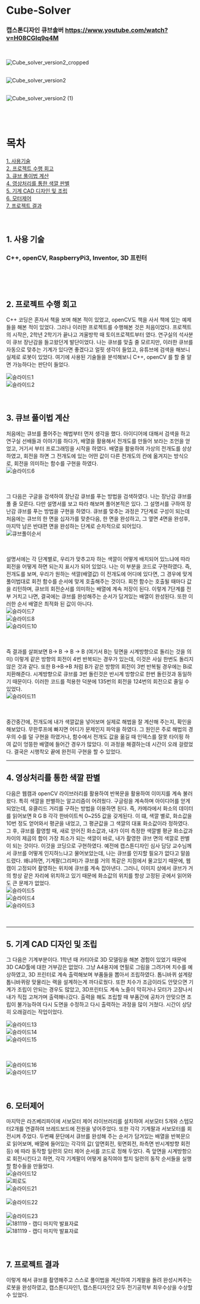 # Cube-Solver <br/>

### 캡스톤디자인 큐브솔버 https://www.youtube.com/watch?v=H08CGIq9q4M   <br/>
<br/>

![Cube_solver_version2_cropped](https://user-images.githubusercontent.com/35258559/178189067-6db1f332-aa54-4000-b453-476c7bd77eaa.gif)
<br/><br/>
       
![Cube_solver_version2](https://user-images.githubusercontent.com/35258559/178189086-e5ea1ef4-760f-4bd4-9ce8-4bab308f0f68.gif)
<br/> <br/>
       
![Cube_solver_version2 (1)](https://user-images.githubusercontent.com/35258559/178189089-ad959116-f2cd-4c8f-ac76-c647ddd18ecf.gif)
<br/><br/><br/><br/>

# 목차 
[1. 사용기술](#사용-기술) <br/>
[2. 프로젝트 수행 회고](#프로젝트-수행-회고) <br/>
[3. 큐브 풀이법 계산](#큐브-풀이법-계산) <br/>
[4. 영상처리를 통한 색깔 판별](#영상처리를-통한-색깔-판별) <br/>
[5. 기계 CAD 디자인 및 조립](#기계-CAD-디자인-및-조립) <br/>
[6. 모터제어](#모터제어) <br/>
[7. 프로젝트 결과](#프로젝트-결과) <br/><br/> <br/>


## 1. 사용 기술
### C++, openCV, RaspberryPi3, Inventor, 3D 프린터
<br/><br/><br/>

## 2.  프로젝트 수행 회고 
C++ 코딩은 혼자서 책을 보며 해본 적이 있었고, openCV도 책을 사서 책에 있는 예제들을 해본 적이 있었다. 그러나 이러한 프로젝트를 수행해본 것은 처음이었다. 프로젝트의 시작은, 2학년 2학기가 끝나고 겨울방학 때 토이프로젝트부터 였다. 연구실의 석사분이 큐브 장난감을 들고왔던게 발단이었다. 나는 큐브를 맞출 줄 모르지만, 이러한 큐브를 자동으로 맞추는 기계가 있다면 좋겠다고 얼핏 생각이 들었고,  유튜브에 검색을 해보니 실제로 로봇이 있었다. 여기에 사용된 기술들을 분석해보니 C++, openCV 를 할 줄 알면 가능하다는 판단이 들었다. <br/>

![슬라이드1](https://user-images.githubusercontent.com/35258559/178184463-30b085d3-b86c-40cc-9064-63f7018703db.JPG)   <br/>
![슬라이드2](https://user-images.githubusercontent.com/35258559/178184465-702cdec0-be0e-432c-9c3f-21f96dce146f.JPG)   <br/><br/><br/>

## 3. 큐브 풀이법 계산
처음에는 큐브를 풀어주는 해법부터 먼저 생각을 했다. 아이디어에 대해서 검색을 하고 연구실 선배들과 이야기를 하다가, 배열을 활용해서 전개도를 만들어 보라는 조언을 얻었고, 거기서 부터 프로그래밍을 시작을 하였다. 배열을 활용하여 가상의 전개도를 상상하였고, 회전을 하면 그 전개도에 있는 어떤 값이 다른 전개도의 칸에 옮겨지는 방식으로, 회전을 의미하는 함수를 구현을 하였다.<br/>
![슬라이드6](https://user-images.githubusercontent.com/35258559/178184473-90c119a0-5e0d-4c03-aca1-237fb3111e56.JPG)   <br/><br/><br/>

그 다음은 구글을 검색하여 장난감 큐브를 푸는 방법을 검색하였다. 나는 장난감 큐브를 풀 줄 모른다. 다만 설명서를 보고 따라 해보며 풀어본적은 있다. 그 설명서를 구하여 장난감 큐브를 푸는 방법을 구현을 하였다. 큐브를 맞추는 과정은 7단계로 구성이 되는데 처음에는 큐브의 한 면을 십자가를 맞춘다음, 한 면을 완성하고, 그 옆면 4면을 완성후, 마지막 남은 반대편 면을 완성하는 단계로 순차적으로 되어있다. <br/>
![큐브풀이순서](https://user-images.githubusercontent.com/35258559/178190638-5c56f8f1-1124-4d98-80ba-ce1ec6fd6986.JPG)   <br/><br/><br/>

설명서에는 각 단계별로, 우리가 맞추고자 하는 색깔이 어떻게 배치되어 있느냐에 따라 회전을 어떻게 하면 되는지 표시가 되어 있었다. 나는 이 부분을 코드로 구현하였다. 즉, 전개도를 보며, 우리가 원하는 색깔(배열값) 이 전개도에 어디에 있다면, 그 경우에 맞게 풀이법대로 회전 함수를 순서에 맞게 호출해주는 것이다. 회전 함수는 호출될 때마다 값을 리턴하며, 큐브의 회전순서를 의미하는 배열에 계속 저장이 된다. 이렇게 7단계를 전부 거치고 나면, 결국에는 큐브를 완성해주는 순서가 담겨있는 배열이 완성된다. 또한 이러한 순서 배열은 최적화 된 값이 아니다. <br/>
![슬라이드7](https://user-images.githubusercontent.com/35258559/178184475-12f4ef98-0d63-4897-bc49-d7171e918d5e.JPG)   <br/>
![슬라이드8](https://user-images.githubusercontent.com/35258559/178184478-1a12b255-eae6-4dc3-b615-277cb4a459fc.JPG)   <br/>
![슬라이드10](https://user-images.githubusercontent.com/35258559/178184479-e0af3f31-fc98-4fa4-9505-ef1152203546.JPG)   <br/><br/><br/>

즉 결과를 살펴보면 B-> B -> B -> B (여기서 B는 뒷면을 시계방향으로 돌리는 것을 의미) 이렇게 같은 방향의 회전이 4번 반복되는 경우가 있는데, 이것은 사실 한번도 돌리지 않은 것과 같다. 또한 B->B->B 처럼 B가 같은 방향의 회전이 3번 반복될 경우에는 Bi로 치환해준다. 시계방향으로 큐브를 3번 돌린것은 반시계 방향으로 한번 돌린것과 동일하기 때문이다. 이러한 코드를 적용한 덕분에 135번의 회전을 124번의 회전으로 줄일 수 있었다.<br/>
![슬라이드11](https://user-images.githubusercontent.com/35258559/178184480-0626e839-c653-47e6-9781-5e788fb64319.JPG)   <br/><br/><br/>

중간중간에, 전개도에 내가 색깔값을 넣어보며 실제로 해법을 잘 계산해 주는지, 확인을 해보았다. 무한루프에 빠지면 어디가 문제인지 파악을 하였다. 그 원인은 주로 해법의 경우의 수를 덜 구현을 하였거나, 함수에서 전개도 값을 옮길 때 인덱스를 잘못 타이핑 하여 값이 엉뚱한 배열에 들어간 경우가 많았다. 이 과정을 해결하는데 시간이 오래 걸렸었다. 결국은 시행착오 끝에 완전히 구현을 할 수 있었다.<br/>

- - - 
## 4. 영상처리를 통한 색깔 판별
다음은 웹캠과 openCV 라이브러리를 활용하여 반복문을 활용하여 이미지를 계속 불러왔다. 특히 색깔을 판별하는 알고리즘이 어려웠다. 구글링을 계속하며 아이디어를 얻게 되었는데, 유클리드 거리를 구하는 방법을 이용하면 된다. 즉, 카메라에서 화소의 데이터를 읽어보면 R G B 각각 한바이트씩 0~255 값을 갖게된다. 이 떄, 색깔 별로, 화소값을 10번 정도 얻어와서 평균을 내었고, 그 평균값을 그 색깔의 대표 화소값이라 정하였다. 그 후, 큐브를 촬영할 때, 새로 얻어진 화소값과, 내가 이미 측정한 색깔별 평균 화소값과 차이의 제곱의 합이 가장 최소가 되는 색깔이 바로, 내가 촬영한 큐브 면의 색깔로 판별이 되는 것이다. 이것을 코딩으로 구현하였다. 예전에 캡스톤디자인 심사 담당 교수님께서 큐브를 어떻게 인지하느냐고 물어보았는데, 나는 큐브를 인지할 필요가 없다고 말씀드렸다. 왜냐하면, 기계팔(그리퍼)가 큐브를 거의 똑같은 지점에서 물고있기 때문에, 웹캠이 고정되어 촬영하는 위치에 큐브를 계속 잡아낸다. 그러니, 이미지 상에서 큐브가 거의 항상 같은 자리에 위치하고 있기 때문에 화소값의 위치를 항상 고정된 곳에서 읽어와도 큰 문제가 없었다. <br/>
![슬라이드5](https://user-images.githubusercontent.com/35258559/178184472-82b7534c-9e2f-4573-993f-0dd792401a59.JPG)   <br/>
![슬라이드4](https://user-images.githubusercontent.com/35258559/178184470-e05cf2e7-f752-40c2-8d83-cce5b9de72ae.JPG)   <br/>
![슬라이드3](https://user-images.githubusercontent.com/35258559/178184468-209b4029-3836-41fa-8445-fed53209d55e.JPG) <br/>  <br/> 
 <br/> 


- - -
## 5. 기계 CAD 디자인 및 조립
그 다음은 기계부분이다. 1학년 때 카티아로 3D 모델링을 해본 경험이 있었기 때문에 3D CAD툴에 대한 거부감은 없었다. 그냥 A4용지에 연필로 그림을 그려가며 치수를 예상하였고, 3D 프린터로 계속 출력해보며 부품들을 뽑아서 조립하였다. 톱니바퀴 설계랑 톱니바퀴랑 맞물리는 랙을 설계하는게 까다로웠다. 또한 치수가 조금이라도 안맞으면 기계가 조립이 안되는 경우도 많았고, 3D프린터도 계속 노즐이 막히거나 모터가 고장나서 내가 직접 고쳐가며 출력해나갔다. 출력을 해도 조립할 때 부품간에 공차가 안맞으면 조립이 불가능하여 다시 도면을 수정하고 다시 출력하는 과정을 많이 거쳤다. 시간이 상당히 오래걸리는 작업이었다.  <br/>

![슬라이드13](https://user-images.githubusercontent.com/35258559/178184482-d3625510-cdc0-4020-b9e3-502f661352fd.JPG) <br/>
![슬라이드14](https://user-images.githubusercontent.com/35258559/178184483-bcf7a71e-09d3-494b-b227-061c05261254.JPG)   <br/>
![슬라이드15](https://user-images.githubusercontent.com/35258559/178184484-95e290e1-d908-44b5-b0fd-b397dadde059.JPG)   <br/> <br/> <br/>


![슬라이드16](https://user-images.githubusercontent.com/35258559/178184487-d3c15113-0d0e-47fc-aa7e-fa62e55acfa0.JPG)   <br/>
![슬라이드17](https://user-images.githubusercontent.com/35258559/178184488-dc6b2ce9-37a7-4a98-a8a3-6d21b03b7814.JPG)   <br/><br/> <br/>

## 6. 모터제어
마지막은 라즈베리파이에 서보모터 제어 라이브러리를 설치하여 서보모터 5개와 스텝모터2개를 연결하여 브레드보드에 전원을 넣어주었다. 또한 각각 기계팔과 서보모터를 회전시켜 주었다. 두번째 문단에서 큐브를 완성해 주는 순서가 담겨있는 배열을 반복문으로 읽어보며, 배열에 들어있는 각각의 값( 앞면회전, 윗면회전, 좌측면 반시계방향 회전 등) 에 따라 동작할 일련의 모터 제어 순서를 코드로 정해 두었다. 즉 앞면을 시계방항으로 회전시킨다고 하면, 각각 기계팔이 어떻게 움직여야 할지 일련의 동작 순서들을 실행할 함수들을 만들었다.  <br/>
![슬라이드12](https://user-images.githubusercontent.com/35258559/178184481-6b57f9a2-22ff-4460-b8ad-bd70f1f80b15.JPG)  <br/>
![회로도](https://user-images.githubusercontent.com/35258559/178190585-e35f6089-4728-4392-82f7-0862b42ec081.JPG)<br/>
![슬라이드21](https://user-images.githubusercontent.com/35258559/178184493-82f6b0e6-c0ff-4fff-a29b-59c07ea4c29e.JPG)   <br/><br/>
![슬라이드22](https://user-images.githubusercontent.com/35258559/178184494-d51e75bb-c58c-42a7-a935-0eaa9056d280.JPG)   <br/><br/>
![슬라이드23](https://user-images.githubusercontent.com/35258559/178184496-faa84bdb-9ea3-4cea-94ab-093c07ddc9ea.JPG)   <br/>
![181119 - 캡디 마지막 발표자료](https://user-images.githubusercontent.com/35258559/178198152-6bb8f59e-5c41-45cf-9533-5e95d3358092.jpg) <br/>
![181119 - 캡디 마지막 발표자료](https://user-images.githubusercontent.com/35258559/178198998-70985690-ea66-4ae0-b395-9062662a84cf.jpg) <br/><br/> <br/>


## 7. 프로젝트 결과
이렇게 해서 큐브를 촬영해주고 스스로 풀이법을 계산하여 기계팔을 돌려 완성시켜주는 로봇을 완성하였고, 캡스톤디자인1, 캡스톤디자인2 모두 전기공학부 최우수상을 수상할 수 있었다.









